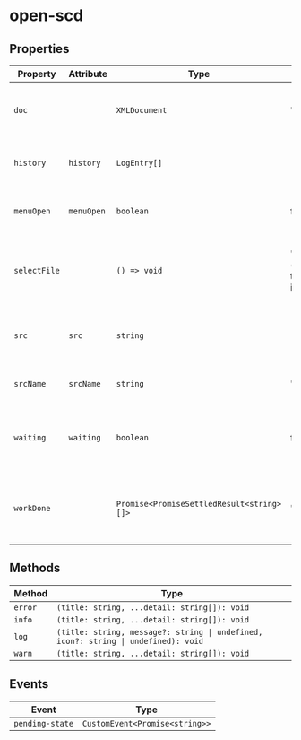# open-scd

## Properties

| Property     | Attribute  | Type                                      | Default                                          | Description                                      |
|--------------|------------|-------------------------------------------|--------------------------------------------------|--------------------------------------------------|
| `doc`        |            | `XMLDocument`                             | "emptySCD"                                       | The `XMLDocument` representation of the current file. |
| `history`    | `history`  | `LogEntry[]`                              | []                                               | Error and warning log, and edit history          |
| `menuOpen`   | `menuOpen` | `boolean`                                 | false                                            | Whether the menu drawer is currently open.       |
| `selectFile` |            | `() => void`                              | "(): void =>\n    (<HTMLElement \| null>(\n      this.shadowRoot!.querySelector('#file-input')\n    ))?.click()" | Opens the browser's "open file" dialog for selecting a file to edit. |
| `src`        | `src`      | `string`                                  |                                                  | The current file's URL. `blob:` URLs are *revoked after parsing*! |
| `srcName`    | `srcName`  | `string`                                  | "untitled.scd"                                   | The name of the current file.                    |
| `waiting`    | `waiting`  | `boolean`                                 | false                                            | Whether the editor is currently waiting for some async work. |
| `workDone`   |            | `Promise<PromiseSettledResult<string>[]>` | "Promise.allSettled(this.work)"                  | A promise which resolves once all currently pending work is done. |

## Methods

| Method  | Type                                             |
|---------|--------------------------------------------------|
| `error` | `(title: string, ...detail: string[]): void`     |
| `info`  | `(title: string, ...detail: string[]): void`     |
| `log`   | `(title: string, message?: string \| undefined, icon?: string \| undefined): void` |
| `warn`  | `(title: string, ...detail: string[]): void`     |

## Events

| Event           | Type                           |
|-----------------|--------------------------------|
| `pending-state` | `CustomEvent<Promise<string>>` |
